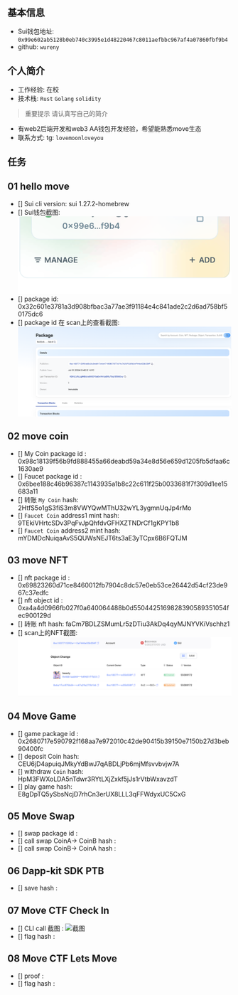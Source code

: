 ## 基本信息
- Sui钱包地址: `0x99e602ab5128b0eb740c3995e1d48220467c8011aefbbc967af4a07860fbf9b4`
- github: `wureny`

## 个人简介
- 工作经验: 在校
- 技术栈: `Rust` `Golang` `solidity`
> 重要提示 请认真写自己的简介
- 有web2后端开发和web3 AA钱包开发经验，希望能熟悉move生态
- 联系方式: tg: `lovemoonloveyou` 

## 任务

##   01 hello move  
- [] Sui cli version: sui 1.27.2-homebrew
- [] Sui钱包截图: ![Sui钱包截图](./images/task1.png)
- [] package id: 0x32c601e3781a3d908bfbac3a77ae3f91184e4c841ade2c2d6ad758bf50175dc6
- [] package id 在 scan上的查看截图:![Scan截图](./images/task1(2).png)

##   02 move coin
- [] My Coin package id : 0x98c18139f56b9fd888455a66deabd59a34e8d56e659d1205fb5dfaa6c1630ae9
- [] Faucet package id : 0x6bee188c46b96387c1143935a1b8c22c611f25b0033681f7f309d1ee15683a11
- [] 转账 `My Coin` hash: 2HtfS5o1gS3fiS3m8VWYQwMThU32wYL3ygmnUqJp4rMo
- [] `Faucet Coin` address1 mint hash: 9TEkiVHrtcSDv3PqFvJpQhfdvGFHXZTNDrCf1gKPY1b8
- [] `Faucet Coin` address2 mint hash: mYDMDcNuiqaAvS5QUWsNEJT6ts3aE3yTCpx6B6FQTJM

##   03 move NFT
- [] nft package id : 0x69823260d71ce8460012fb7904c8dc57e0eb53ce26442d54cf23de967c37edfc
- [] nft object id : 0xa4a4d0966fb027f0a640064488b0d5504425169828390589351054fec900129d
- [] 转账 nft  hash: faCm7BDLZSMumLr5zDTiu3AkDq4qyMJNYVKiVschhz1
- [] scan上的NFT截图:![Scan截图](./images/task3.png)

##   04 Move Game
- [] game package id : 0x2680717e590792f168aa7e972010c42de90415b39150e7150b27d3beb90400fc
- [] deposit Coin hash: CEU6jD4apuiqJMkyYdBwJ7qABDLjPb6mjMfsvvbvjw7A
- [] withdraw `Coin` hash: HpM3FWXoLDA5nTdwr3RYtLXjZxkf5jJs1rVtbWxavzdT
- [] play game hash: E8gDpTQ5ySbsNcjD7rhCn3erUX8LLL3qFFWdyxUC5CxG

##   05 Move Swap
- [] swap package id :
- [] call swap CoinA-> CoinB  hash :
- [] call swap CoinB-> CoinA  hash :

##   06 Dapp-kit SDK PTB
- [] save hash :

##   07 Move CTF Check In
- [] CLI call 截图 : ![截图](./images/你的图片地址)
- [] flag hash :

##   08 Move CTF Lets Move
- [] proof : 
- [] flag hash :
